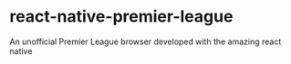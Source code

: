 # react-native-premier-league
An unofficial Premier League browser developed with the amazing react native
